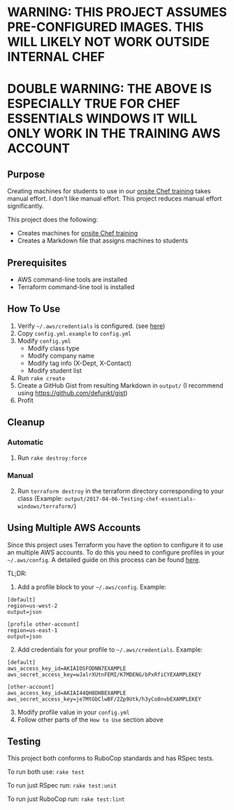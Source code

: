 # WARNING: THIS PROJECT ASSUMES PRE-CONFIGURED IMAGES. THIS WILL LIKELY NOT WORK OUTSIDE INTERNAL CHEF
# DOUBLE WARNING: THE ABOVE IS ESPECIALLY TRUE FOR CHEF ESSENTIALS WINDOWS IT WILL ONLY WORK IN THE TRAINING AWS ACCOUNT

## Purpose
Creating machines for students to use in our [onsite Chef training](https://training.chef.io/training/onsite.html) takes manual effort. I don't like manual effort. This project reduces manual effort significantly.

This project does the following:
  - Creates machines for [onsite Chef training](https://training.chef.io/training/onsite.html)
  - Creates a Markdown file that assigns machines to students
  
## Prerequisites

* AWS command-line tools are installed
* Terraform command-line tool is installed

## How To Use

1. Verify `~/.aws/credentials` is configured. (see [here](http://docs.aws.amazon.com/cli/latest/userguide/cli-chap-getting-started.html))
2. Copy `config.yml.example` to `config.yml`
3. Modify `config.yml`
    - Modify class type
    - Modify company name
    - Modify tag info (X-Dept, X-Contact)
    - Modify student list
3. Run `rake create`
4. Create a GitHub Gist from resulting Markdown in `output/` (I recommend using <https://github.com/defunkt/gist>)
5. Profit

## Cleanup

### Automatic
1. Run `rake destroy:force`

### Manual
2. Run `terraform destroy` in the terraform directory corresponding to your class (Example: `output/2017-04-06-Testing-chef-essentials-windows/terraform/`)

## Using Multiple AWS Accounts

Since this project uses Terraform you have the option to configure it to use an multiple AWS accounts. To do this you need to configure profiles in your `~/.aws/config`. A detailed guide on this process can be found [here](http://docs.aws.amazon.com/cli/latest/userguide/cli-chap-getting-started.html#cli-multiple-profiles).

TL;DR:
  1. Add a profile block to your `~/.aws/config`. Example:
  ```
  [default]
  region=us-west-2
  output=json

  [profile other-account]
  region=us-east-1
  output=json
  ```
  2. Add credentials for your profile to `~/.aws/credentials`. Example:
  ```
  [default]
  aws_access_key_id=AKIAIOSFODNN7EXAMPLE
  aws_secret_access_key=wJalrXUtnFEMI/K7MDENG/bPxRfiCYEXAMPLEKEY

  [other-account]
  aws_access_key_id=AKIAI44QH8DHBEXAMPLE
  aws_secret_access_key=je7MtGbClwBF/2Zp9Utk/h3yCo8nvbEXAMPLEKEY
  ```
  3. Modify profile value in your `config.yml`
  4. Follow other parts of the `How to Use` section above

## Testing

This project both conforms to RuboCop standards and has RSpec tests.

To run both use: `rake test`

To run just RSpec run: `rake test:unit`

To run just RuboCop run: `rake test:lint`
